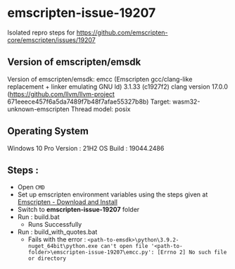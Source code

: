 # emscripten-issue-19207
Isolated repro steps for https://github.com/emscripten-core/emscripten/issues/19207

## Version of emscripten/emsdk
Version of emscripten/emsdk:
emcc (Emscripten gcc/clang-like replacement + linker emulating GNU ld) 3.1.33 (c1927f2)
clang version 17.0.0 (https://github.com/llvm/llvm-project 671eeece457f6a5da7489f7b48f7afae55327b8b)
Target: wasm32-unknown-emscripten
Thread model: posix

## Operating System
Windows 10 Pro
Version 		: 21H2
OS Build 		: 19044.2486

## Steps :
- Open `CMD`
- Set up emscripten environment variables using the steps given at [Emscripten - Download and Install](https://emscripten.org/docs/getting_started/downloads.html)
- Switch to **emscripten-issue-19207** folder
- Run : build.bat
	- Runs Successfully
- Run : build_with_quotes.bat
	- Fails with the error : `<path-to-emsdk>\python\3.9.2-nuget_64bit\python.exe can't open file '<path-to-folder>\emscripten-issue-19207\emcc.py': [Errno 2] No such file or directory`
